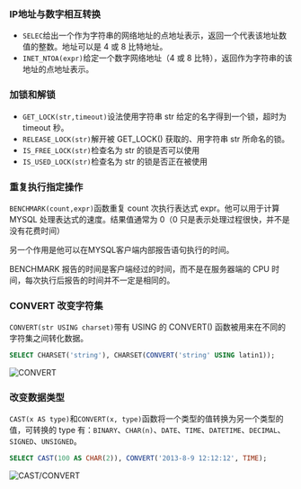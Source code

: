 ### IP地址与数字相互转换

* `SELEC`给出一个作为字符串的网络地址的点地址表示，返回一个代表该地址数值的整数。地址可以是 4 或 8 比特地址。
* `INET_NTOA(expr)`给定一个数字网络地址（4 或 8 比特），返回作为字符串的该地址的点地址表示。

### 加锁和解锁

* `GET_LOCK(str,timeout)`设法使用字符串 str 给定的名字得到一个锁，超时为 timeout 秒。
* `RELEASE_LOCK(str)`解开被 GET_LOCK() 获取的、用字符串 str 所命名的锁。
* `IS_FREE_LOCK(str)`检查名为 str 的锁是否可以使用
* `IS_USED_LOCK(str)`检查名为 str 的锁是否正在被使用

### 重复执行指定操作

`BENCHMARK(count,expr)`函数重复 count 次执行表达式 expr。他可以用于计算 MYSQL 处理表达式的速度。结果值通常为 0（0 只是表示处理过程很快，并不是没有花费时间）

另一个作用是他可以在MYSQL客户端内部报告语句执行的时间。

BENCHMARK 报告的时间是客户端经过的时间，而不是在服务器端的 CPU 时间，每次执行后报告的时间并不一定是相同的。

### CONVERT 改变字符集

`CONVERT(str USING charset)`带有 USING 的 CONVERT() 函数被用来在不同的字符集之间转化数据。

```sql
SELECT CHARSET('string'), CHARSET(CONVERT('string' USING latin1));
```

![CONVERT](http://7xkt52.com1.z0.glb.clouddn.com/markdown/1472347465763.png)

### 改变数据类型

`CAST(x AS type)`和`CONVERT(x, type)`函数将一个类型的值转换为另一个类型的值，可转换的 type 有：`BINARY`、`CHAR(n)`、`DATE`、`TIME`、`DATETIME`、`DECIMAL`、`SIGNED`、`UNSIGNED`。

```sql
SELECT CAST(100 AS CHAR(2)), CONVERT('2013-8-9 12:12:12', TIME);
```

![CAST/CONVERT](http://7xkt52.com1.z0.glb.clouddn.com/markdown/1472347577888.png)





